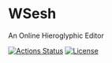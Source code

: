# WSesh

An Online Hieroglyphic Editor

[![Actions Status](https://github.com/kbinani/WSesh/workflows/CI/badge.svg)](https://github.com/kbinani/WSesh/actions)
[![License](https://img.shields.io/github/license/kbinani/WSesh)](https://opensource.org/license/mit)
